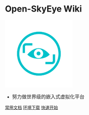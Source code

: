 <!-- _coverpage.md -->

# Open-SkyEye Wiki

<img src="_media/icon.png" alt="logo" style="zoom:30%;" />

- <font size=3>努力做世界级的嵌入式虚拟化平台</font>

[常用文档](https://open-skyeye.gitee.io/wiki)
[环境下载](https://open-skyeye.gitee.io/wiki)
[快速开始](https://open-skyeye.gitee.io/wiki)

